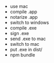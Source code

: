 * use mac
* compile .app
* notarize .app
* switch to windows
* compile .exe
* sign .exe
* send .exe to mac
* switch to mac
* put .exe in dist/
* npm bundle